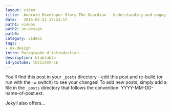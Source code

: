 ```yaml
---
layout: video
title:  Android Developer Story The Guardian - Understanding and engaging mobile users
date:   2015-02-22 17:23:57
path1: videos
path2: ux-design
path3:
category: videos
tags:
- ux-design
intro: Paragraphe d'introduction...
description: blablabla
id-youtube: lUziismX-5E
---
```


You'll find this post in your `_posts` directory - edit this post and re-build (or run with the `-w` switch) to see your changes!
To add new posts, simply add a file in the `_posts` directory that follows the convention: YYYY-MM-DD-name-of-post.ext.

Jekyll also offers...
